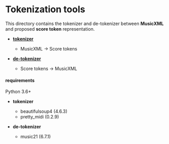 # Tokenization tools

This directory contains the tokenizer and de-tokenizer between **MusicXML** and proposed **score token** representation.

- [**tokenizer**](tokenizer)
  - MusicXML -> Score tokens

- [**de-tokenizer**](detokenizer)
  - Score tokens -> MusicXML

#### requirements

Python 3.6+

- **tokenizer**
  - beautifulsoup4 (4.6.3)
  - pretty_midi (0.2.9)

- **de-tokenizer**
  - music21 (6.7.1)
